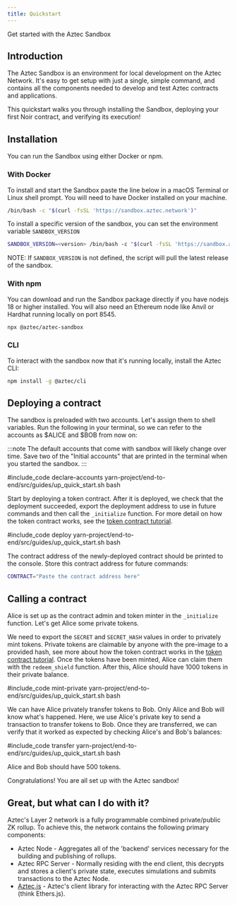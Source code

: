 ```yaml
---
title: Quickstart
---
```


Get started with the Aztec Sandbox

## Introduction

The Aztec Sandbox is an environment for local development on the Aztec Network. It's easy to get setup with just a single, simple command, and contains all the components needed to develop and test Aztec contracts and applications.

This quickstart walks you through installing the Sandbox, deploying your first Noir contract, and verifying its execution!

## Installation

You can run the Sandbox using either Docker or npm.

### With Docker

To install and start the Sandbox paste the line below in a macOS Terminal or Linux shell prompt. You will need to have Docker installed on your machine.

```bash
/bin/bash -c "$(curl -fsSL 'https://sandbox.aztec.network')"
```

To install a specific version of the sandbox, you can set the environment variable `SANDBOX_VERSION`

```bash
SANDBOX_VERSION=<version> /bin/bash -c "$(curl -fsSL 'https://sandbox.aztec.network')"
```

NOTE: If `SANDBOX_VERSION` is not defined, the script will pull the latest release of the sandbox.

### With npm

You can download and run the Sandbox package directly if you have nodejs 18 or higher installed. You will also need an Ethereum node like Anvil or Hardhat running locally on port 8545.

```bash
npx @aztec/aztec-sandbox
```

### CLI

To interact with the sandbox now that it's running locally, install the Aztec CLI:

```bash
npm install -g @aztec/cli
```

## Deploying a contract

The sandbox is preloaded with two accounts. Let's assign them to shell variables. Run the following in your terminal, so we can refer to the accounts as $ALICE and $BOB from now on:

:::note
The default accounts that come with sandbox will likely change over time. Save two of the "Initial accounts" that are printed in the terminal when you started the sandbox.
:::

#include_code declare-accounts yarn-project/end-to-end/src/guides/up_quick_start.sh bash

Start by deploying a token contract. After it is deployed, we check that the deployment succeeded, export the deployment address to use in future commands and then call the `_initialize` function. For more detail on how the token contract works, see the [token contract tutorial](./token_contract_tutorial).

#include_code deploy yarn-project/end-to-end/src/guides/up_quick_start.sh bash

The contract address of the newly-deployed contract should be printed to the console. Store this contract address for future commands:

```bash
CONTRACT="Paste the contract address here"
```

## Calling a contract

Alice is set up as the contract admin and token minter in the `_initialize` function. Let's get Alice some private tokens.

We need to export the `SECRET` and `SECRET_HASH` values in order to privately mint tokens. Private tokens are claimable by anyone with the pre-image to a provided hash, see more about how the token contract works in the [token contract tutorial](./token_contract_tutorial.md). Once the tokens have been minted, Alice can claim them with the `redeem_shield` function. After this, Alice should have 1000 tokens in their private balance.

#include_code mint-private yarn-project/end-to-end/src/guides/up_quick_start.sh bash

We can have Alice privately transfer tokens to Bob. Only Alice and Bob will know what's happened. Here, we use Alice's private key to send a transaction to transfer tokens to Bob. Once they are transferred, we can verify that it worked as expected by checking Alice's and Bob's balances:

#include_code transfer yarn-project/end-to-end/src/guides/up_quick_start.sh bash

Alice and Bob should have 500 tokens.

Congratulations! You are all set up with the Aztec sandbox!

## Great, but what can I do with it?

Aztec's Layer 2 network is a fully programmable combined private/public ZK rollup. To achieve this, the network contains the following primary components:

- Aztec Node - Aggregates all of the 'backend' services necessary for the building and publishing of rollups.
- Aztec RPC Server - Normally residing with the end client, this decrypts and stores a client's private state, executes simulations and submits transactions to the Aztec Node.
- [Aztec.js](./sandbox) - Aztec's client library for interacting with the Aztec RPC Server (think Ethers.js).
